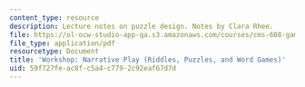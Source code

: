 ```yaml
---
content_type: resource
description: Lecture notes on puzzle design. Notes by Clara Rhee.
file: https://ol-ocw-studio-app-qa.s3.amazonaws.com/courses/cms-608-game-design-spring-2008/59f727feac8fc5a4c7792c92eaf67d7d_MITCMS_608s08_lec_notes30.pdf
file_type: application/pdf
resourcetype: Document
title: 'Workshop: Narrative Play (Riddles, Puzzles, and Word Games)'
uid: 59f727fe-ac8f-c5a4-c779-2c92eaf67d7d
---
```

